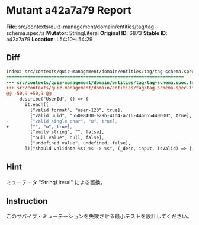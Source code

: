 # Mutant a42a7a79 Report

**File**: src/contexts/quiz-management/domain/entities/tag/tag-schema.spec.ts
**Mutator**: StringLiteral
**Original ID**: 6873
**Stable ID**: a42a7a79
**Location**: L54:10–L54:29

## Diff

```diff
Index: src/contexts/quiz-management/domain/entities/tag/tag-schema.spec.ts
===================================================================
--- src/contexts/quiz-management/domain/entities/tag/tag-schema.spec.ts	original
+++ src/contexts/quiz-management/domain/entities/tag/tag-schema.spec.ts	mutated #6873
@@ -50,9 +50,9 @@
     describe("UserId", () => {
       it.each([
         ["valid format", "user-123", true],
         ["valid uuid", "550e8400-e29b-41d4-a716-446655440000", true],
-        ["valid single char", "u", true],
+        ["", "u", true],
         ["empty string", "", false],
         ["null value", null, false],
         ["undefined value", undefined, false],
       ])("should validate %s: %s -> %s", (_desc, input, isValid) => {
```

## Hint

ミューテータ "StringLiteral" による置換。

## Instruction

このサバイブ・ミューテーションを失敗させる最小テストを設計してください。

